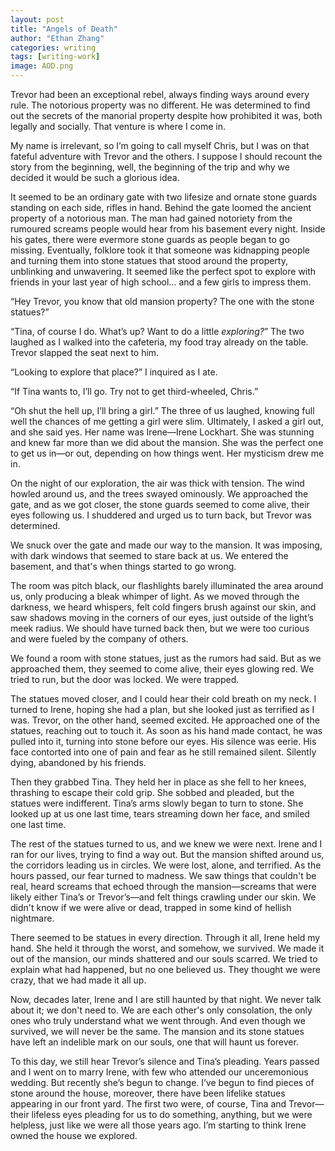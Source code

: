 ```yaml
---
layout: post
title: "Angels of Death"
author: "Ethan Zhang"
categories: writing
tags: [writing-work]
image: AOD.png
---
```


<html>
  <head>
    <title>Angels of Death</title>
  </head>
  <body>
  <p>Trevor had been an exceptional rebel, always finding ways around every rule. The notorious property was no different. He was determined to find out the secrets of the manorial property despite how prohibited it was, both legally and socially. That venture is where I come in. </p>
  <p>	My name is irrelevant, so I’m going to call myself Chris, but I was on that fateful adventure with Trevor and the others. I suppose I should recount the story from the beginning, well, the beginning of the trip and why we decided it would be such a glorious idea.</p>
  <p>	It seemed to be an ordinary gate with two lifesize and ornate stone guards standing on each side, rifles in hand. Behind the gate loomed the ancient property of a notorious man. The man had gained notoriety from the rumoured screams people would hear from his basement every night. Inside his gates, there were evermore stone guards as people began to go missing. Eventually, folklore took it that someone was kidnapping people and turning them into stone statues that stood around the property, unblinking and unwavering. It seemed like the perfect spot to explore with friends in your last year of high school… and a few girls to impress them. </p>
  <p>“Hey Trevor, you know that old mansion property? The one with the stone statues?”</p>
  <p>	“Tina, of course I do. What’s up? Want to do a little <i>exploring?</i>” The two laughed as I walked into the cafeteria, my food tray already on the table. Trevor slapped the seat next to him. </p>
  <p>“Looking to explore that place?” I inquired as I ate.</p>
  <p>“If Tina wants to, I’ll go. Try not to get third-wheeled, Chris.”</p>
  <p>	“Oh shut the hell up, I’ll bring a girl.” The three of us laughed, knowing full well the chances of me getting a girl were slim. Ultimately, I asked a girl out, and she said yes. Her name was Irene—Irene Lockhart. She was stunning and knew far more than we did about the mansion. She was the perfect one to get us in—or out, depending on how things went. Her mysticism drew me in. </p>
  <p>On the night of our exploration, the air was thick with tension. The wind howled around us, and the trees swayed ominously. We approached the gate, and as we got closer, the stone guards seemed to come alive, their eyes following us. I shuddered and urged us to turn back, but Trevor was determined. </p>
  <p>We snuck over the gate and made our way to the mansion. It was imposing, with dark windows that seemed to stare back at us. We entered the basement, and that's when things started to go wrong. </p>
  <p>The room was pitch black, our flashlights barely illuminated the area around us, only producing a bleak whimper of light. As we moved through the darkness, we heard whispers, felt cold fingers brush against our skin, and saw shadows moving in the corners of our eyes, just outside of the light’s meek radius. We should have turned back then, but we were too curious and were fueled by the company of others.</p>
  <p>We found a room with stone statues, just as the rumors had said. But as we approached them, they seemed to come alive, their eyes glowing red. We tried to run, but the door was locked. We were trapped. </p>
  <p>The statues moved closer, and I could hear their cold breath on my neck. I turned to Irene, hoping she had a plan, but she looked just as terrified as I was. Trevor, on the other hand, seemed excited. He approached one of the statues, reaching out to touch it. As soon as his hand made contact, he was pulled into it, turning into stone before our eyes. His silence was eerie. His face contorted into one of pain and fear as he still remained silent. Silently dying, abandoned by his friends.</p>
  <p>Then they grabbed Tina. They held her in place as she fell to her knees, thrashing to escape their cold grip. She sobbed and pleaded, but the statues were indifferent. Tina’s arms slowly began to turn to stone. She looked up at us one last time, tears streaming down her face, and smiled one last time.</p>
  <p>The rest of the statues turned to us, and we knew we were next. Irene and I ran for our lives, trying to find a way out. But the mansion shifted around us, the corridors leading us in circles. We were lost, alone, and terrified. As the hours passed, our fear turned to madness. We saw things that couldn't be real, heard screams that echoed through the mansion—screams that were likely either Tina’s or Trevor’s—and felt things crawling under our skin. We didn't know if we were alive or dead, trapped in some kind of hellish nightmare. 
</p>
  <p>There seemed to be statues in every direction. Through it all, Irene held my hand. She held it through the worst, and somehow, we survived. We made it out of the mansion, our minds shattered and our souls scarred. We tried to explain what had happened, but no one believed us. They thought we were crazy, that we had made it all up. </p>
  <p>Now, decades later, Irene and I are still haunted by that night. We never talk about it; we don't need to. We are each other's only consolation, the only ones who truly understand what we went through. And even though we survived, we will never be the same. The mansion and its stone statues have left an indelible mark on our souls, one that will haunt us forever. </p>
  <p>To this day, we still hear Trevor’s silence and Tina’s pleading. Years passed and I went on to marry Irene, with few who attended our unceremonious wedding. But recently she’s begun to change. I’ve begun to find pieces of stone around the house, moreover, there have been lifelike statues appearing in our front yard. The first two were, of course, Tina and Trevor—their lifeless eyes pleading for us to do something, anything, but we were helpless, just like we were all those years ago. I’m starting to think Irene owned the house we explored.
</p>
  
</body>
</html>
